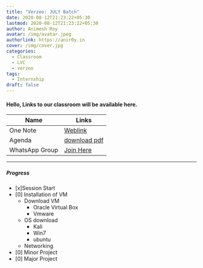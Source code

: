 ```yaml
---
title: "Verzeo: JULY Batch"
date: 2020-08-12T21:23:22+05:30
lastmod: 2020-08-12T21:23:22+05:30
author: Animesh Roy
avatar: /img/avatar.jpeg
authorlink: https://anir0y.in
cover: /img/cover.jpg
categories:
  - Classroom
  - LVC
  - verzeo
tags:
  - Internship
draft: false
---
```




#### Hello, Links to our classroom will be available here.

| Name | Links | 
|---|---|
| One Note | [Weblink](https://1drv.ms/u/s!AjGfb2ZCIBDrsGuTv4IKhMMeYCiV) | 
| Agenda | [download pdf](#)
| WhatsApp Group| [Join Here](https://chat.whatsapp.com/HmQHXODwN8P3mdiTRYuR4l)

---

##### Progress

- [x]Session Start
- [0] Installation of VM 
    - Download VM 
        - Oracle Virtual Box
        - Vmware 
    - OS download
        - Kali 
        - Win7 
        - ubuntu
    - Networking 
- [0] Minor Project 
- [0] Major Project
